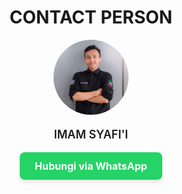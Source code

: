<h1 style="text-align: center;">CONTACT PERSON</h1>

<div style="text-align: center; margin-bottom: 10px;">
  <img src="img/cp.jpg" alt="Foto Profile" style="
    width: 120px;
    height: 120px;
    border-radius: 50%;
    object-fit: cover;
  ">
</div>

<p style="text-align: center; font-size: 18px; font-weight: 600;">
  IMAM SYAFI'I<br>
</p>

<div style="text-align: center; margin-top: 15px;">
  <a href="https://wa.me/6285779409420" target="_blank" style="
    display: inline-block;
    background-color: #25D366;
    color: white;
    padding: 12px 24px;
    font-size: 16px;
    font-weight: bold;
    border-radius: 8px;
    text-decoration: none;
    box-shadow: 0 4px 6px rgba(0, 0, 0, 0.1);
  ">
    <i class="fab fa-whatsapp"></i> Hubungi via WhatsApp
  </a>
</div>

